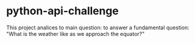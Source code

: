 # python-api-challenge
This project analices to main question: to answer a fundamental question: "What is the weather like as we approach the equator?"
